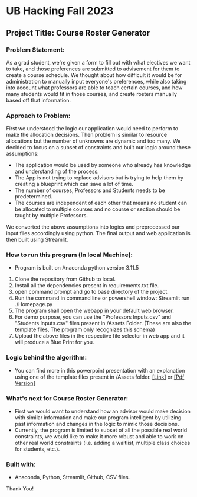 # UB Hacking Fall 2023 
## Project Title: Course Roster Generator

### Problem Statement:
<p>As a grad student, we're given a form to fill out with what electives we want to take, and those preferences are submitted to advisement for them to create a course schedule. We thought about how difficult it would be for administration to manually input everyone's preferences, while also taking into account what professors are able to teach certain courses, and how many students would fit in those courses, and create rosters manually based off that information.</p>

### Approach to Problem:
First we understood the logic our application would need to perform to make the allocation decisions. Then problem is similar to resource allocations but the number of unknowns are dynamic and too many. We decided to focus on a subset of constraints and built our logic around these assumptions:
- The application would be used by someone who already has knowledge and understanding of the process.
- The App is not trying to replace advisors but is trying to help them by creating a blueprint which can save a lot of time.
- The number of courses, Professors and Students needs to be predetermined.
- The courses are independent of each other that means no student can be allocated to multiple courses and no course or section should be taught by multiple Professors. 

We converted the above assumptions into logics and preprocessed our input files accordingly using python. The final output and web application is then built using Streamlit.

### How to run this program (In local Machine):
- Program is built on Anaconda python version 3.11.5
1. Clone the repository from Github to local.
2. Install all the dependencies present in requirements.txt file.
3. open command prompt and go to base directory of the project.
4. Run the command in command line or powershell window: Streamlit run ./Homepage.py
5. The program shall open the webapp in your default web browser.
6. For demo purpose, you can use the "Professors Inputs.csv" and "Students Inputs.csv" files present in /Assets Folder. (These are also the template files, The program only recognizes this schema)
7. Upload the above files in the respective file selector in web app and it will produce a Blue Print for you.

### Logic behind the algorithm:
- You can find more in this powerpoint presentation with an explanation using one of the template files present in /Assets folder. <a href = "https://github.com/UBH-Fall2023/ubh-fall2023-Pi-Akash/blob/master/Presentations/Project%20Presentation.pptx">[Link]</a> or <a href = "https://github.com/UBH-Fall2023/ubh-fall2023-Pi-Akash/blob/master/Presentations/Project%20Presentation.pdf">[Pdf Version]</a>

### What's next for Course Roster Generator:
- First we would want to understand how an advisor would make decision with similar information and make our program intelligent by utilizing past information and changes in the logic to mimic those decisions.
- Currently, the program is limited to subset of all the possible real world constraints, we would like to make it more robust and able to work on other real world constraints (i.e. adding a waitlist, multiple class choices for students, etc.).

### Built with:
- Anaconda, Python, Streamlit, Github, CSV files.

Thank You!
